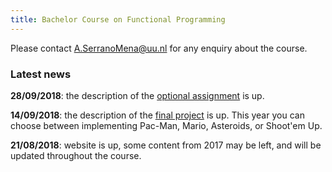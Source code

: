 ```yaml
---
title: Bachelor Course on Functional Programming 
---
```


Please contact <a href="mailto:A.SerranoMena@uu.nl">A.SerranoMena@uu.nl</a> for any enquiry about the course.

### Latest news

**28/09/2018**: the description of the <a href="optional.html">optional assignment</a> is up.

**14/09/2018**: the description of the <a href="labs.html">final project</a> is up. This year you can choose between implementing Pac-Man, Mario, Asteroids, or Shoot'em Up.

**21/08/2018**: website is up, some content from 2017 may be left, and will be updated throughout the course.

